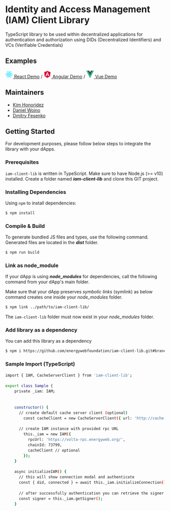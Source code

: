 # Identity and Access Management (IAM) Client Library
TypeScript library to be used within decentralized applications for authentication and authorization using DIDs (Decentralized Identifiers) and VCs (Verifiable Credentials)


## Examples
[![react logo](examples/react-dapp/src/assets/react-icon.png) React Demo](https://did-auth-demo.energyweb.org/react-example/) / [![angular logo](examples/angular-dapp/src/assets/angular-icon.png) Angular Demo](https://did-auth-demo.energyweb.org/angular-example/) / [![vue logo](examples/vue-dapp/src/assets/vue-icon.png) Vue Demo](https://did-auth-demo.energyweb.org/vue-example/)


## Maintainers
 - [Kim Honoridez](https://github.com/kim-energyweb)
 - [Daniel Wojno](https://github.com/dwojno)
 - [Dmitry Fesenko](https://github.com/JGiter)

## Getting Started
For development purposes, please follow below steps to integrate the library with your dApps.

### Prerequisites
`iam-client-lib` is written in TypeScript. Make sure to have Node.js (>= v10) installed.
Create a folder named ***iam-client-lib*** and clone this GIT project.

### Installing Dependencies
Using `npm` to install dependencies:
```sh
$ npm install
```

### Compile & Build
To generate bundled JS files and types, use the following command. Generated files are located in the ***dist*** folder.
```sh
$ npm run build
```

### Link as node_module
If your dApp is using ***node_modules*** for dependencies, call the following command from your dApp's main folder. 

Make sure that your dApp preserves *symbolic links* (symlink) as below command creates one inside your *node_modules* folder. 

```sh
$ npm link ../path/to/iam-client-lib/
```
The `iam-client-lib` folder must now exist in your *node_modules* folder.

### Add library as a dependency

You can add this library as a dependency

```sh
$ npm i https://github.com/energywebfoundation/iam-client-lib.git#branch_name
```


### Sample Import (TypeScript)
```sh
import { IAM, CacheServerClient } from 'iam-client-lib';

export class Sample {
    private _iam: IAM;


    constructor() {
      // create default cache server client (optional)
        const cacheClient = new CacheServerClient({ url: 'http://cache-server.com'})

      // create IAM instance with provided rpc URL
        this._iam = new IAM({
          rpcUrl: 'https://volta-rpc.energyweb.org/',
          chainId: 73799,
          cacheClient // optional
        });
    }

    async initializeIAM() {
      // this will show connection modal and authenticate
      const { did, connected } = await this._iam.initializeConnection();

      // after successfully authentication you can retrieve the signer
      const signer = this._iam.getSigner();
    }

```
